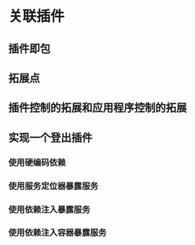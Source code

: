 # 关联插件
## 插件即包
## 拓展点
## 插件控制的拓展和应用程序控制的拓展
## 实现一个登出插件
### 使用硬编码依赖
### 使用服务定位器暴露服务
### 使用依赖注入暴露服务
### 使用依赖注入容器暴露服务




